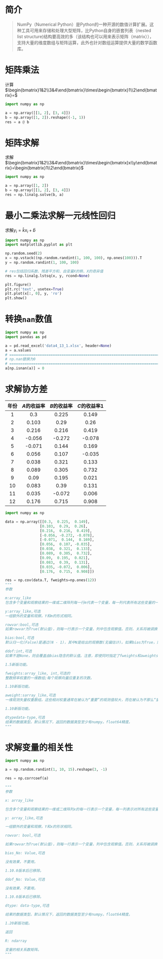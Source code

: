 # 简介

> NumPy（Numerical Python）是Python的一种开源的数值计算扩展。这种工具可用来存储和处理大型矩阵，比Python自身的嵌套列表（nested list structure)结构要高效的多（该结构也可以用来表示矩阵（matrix）），支持大量的维度数组与矩阵运算，此外也针对数组运算提供大量的数学函数库。

# 矩阵乘法

计算$\begin{bmatrix}1&2\\3&4\end{bmatrix}\times\begin{bmatrix}1\\2\end{bmatrix}=$

```python
import numpy as np

a = np.array([[1, 2], [3, 4]])
b = np.array([1, 2]).reshape((-1, 1))
res = a @ b
```

# 矩阵求解

求解$\begin{bmatrix}1&2\\3&4\end{bmatrix}\times\begin{bmatrix}x\\y\end{bmatrix}=\begin{bmatrix}1\\2\end{bmatrix}$

```python
import numpy as np

a = np.array([1, 2])
b = np.array([[1, 2], [3, 4]])
res = np.linalg.solve(b, a)
```

# 最小二乘法求解一元线性回归

求解$y_i=\hat kx_i+\hat b$

```python
import numpy as np
import matplotlib.pyplot as plt

np.random.seed(2)
x = np.vstack((np.random.randint(1, 100, 100), np.ones(100))).T
y = np.random.randint(1, 100, 100)

# res包括回归系数、残差平方和、自变量X的秩、X的奇异值
res = np.linalg.lstsq(x, y, rcond=None)

plt.figure()
plt.rc('text', usetex=True)
plt.plot(x[:, 0], y, 'ro')
plt.show()
```

# 转换`nan`数值

```python
import numpy as np
import pandas as pd

a = pd.read_excel('data4_13_1.xlsx', header=None)
a = a.values
# =============================================================================
# np.nan替换为0
# =============================================================================
a[np.isnan(a)] = 0
```

# 求解协方差

| 年份 | $A$的收益率 | $B$的收益率 | $C$的收益率1 |
| :--: | :---------: | :---------: | :----------: |
|  1   |     0.3     |    0.225    |    0.149     |
|  2   |    0.103    |    0.29     |     0.26     |
|  3   |    0.216    |    0.216    |    0.419     |
|  4   |   -0.056    |   -0.272    |    -0.078    |
|  5   |   -0.071    |    0.144    |    0.169     |
|  6   |    0.056    |    0.107    |    -0.035    |
|  7   |    0.038    |    0.321    |    0.133     |
|  8   |    0.089    |    0.305    |    0.732     |
|  9   |    0.09     |    0.195    |    0.021     |
|  10  |    0.083    |    0.39     |    0.131     |
|  11  |    0.035    |   -0.072    |    0.006     |
|  12  |    0.176    |    0.715    |    0.908     |

```python
import numpy as np

data = np.array([[0.3,  0.225,  0.149],
				[0.103,  0.29,  0.26],
				[0.216,  0.216,  0.419],
				[-0.056, -0.272, -0.078],
				[-0.071,  0.144,  0.169],
				[0.056,  0.107, -0.035],
				[0.038,  0.321,  0.133],
				[0.089,  0.305,  0.732],
				[0.09,  0.195,  0.021],
				[0.083,  0.39,  0.131],
				[0.035, -0.072,  0.006],
				[0.176,  0.715,  0.908]])

res = np.cov(data.T, fweights=np.ones(12))
"""
参数

m:array_like
包含多个变量和观察结果的一维或二维阵列每一行m代表一个变量，每一列代表所有这些变量的一个观察结果。参见下面的rowvar。

y:array_like,可选
一组额外的变量和观察。Y和m的形式相同。

rowvar:bool,可选
如果rowvar为True(默认值)，则每一行表示一个变量，列中包含观察值。否则，关系将被调换:每列表示一个变量，而行包含观察值。

bias:bool,可选
默认归一化(False)是通过(N - 1)，其中N是给出的观察数(无偏估计)。如果bias为True，则归一化值为n。在numpy版本>= 1.5中，可以使用关键字ddof来覆盖这些值。

ddof:int,可选
如果不是None，则会覆盖由bias隐含的默认值。注意，即使同时指定了fweights和aweights, ddof=1也将返回无偏估计，而ddof=0将返回简单平均值。详细信息请参见注释。默认值为None。

1.5新版功能。

fweights:array_like, int,可选的
整数频率权重的一维数组;每个观察向量应重复的次数。

1.10新版功能。

aweight:sarray_like,可选
一维观测矢量权重数组。这些相对权重通常在被认为“重要”的观测值较大，而在被认为不那么“重要”的观测值较小。如果ddof=0，则可以使用权重数组为观察向量分配概率。

1.10新版功能。

dtypedata-type,可选
结果的数据类型。默认情况下，返回的数据类型至少有numpy。float64精度。
"""
```

# 求解变量的相关性
```python
import numpy as np

a = np.random.randint(1, 10, 15).reshape(3, -1)

res = np.corrcoef(a)

"""
参数

x: array_like

包含多个变量和观察结果的一维或二维阵列x的每一行表示一个变量，每一列表示对所有这些变量的单个观察。参见下面的rowvar。

y: array_like,可选

一组额外的变量和观察。Y和x的形状相同。

rowvar: bool,可选

如果rowvar为True(默认值)，则每一行表示一个变量，列中包含观察值。否则，关系将被调换:每列表示一个变量，而行包含观察值。

bias_No: Value,可选

没有效果，不要用。

1.10.0版本后已移除。

ddof_No: Value,可选

没有效果，不要用。

1.10.0版本后已移除。

dtype: data-type,可选

结果的数据类型。默认情况下，返回的数据类型至少有numpy。float64精度。

1.20新版功能。

返回

R: ndarray

变量的相关系数矩阵。
"""
```